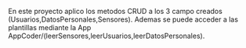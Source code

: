 En este proyecto aplico  los metodos CRUD a los 3 campo creados (Usuarios,DatosPersonales,Sensores). Ademas se puede
acceder a las plantillas mediante la App AppCoder/(leerSensores,leerUsuarios,leerDatosPersonales).
